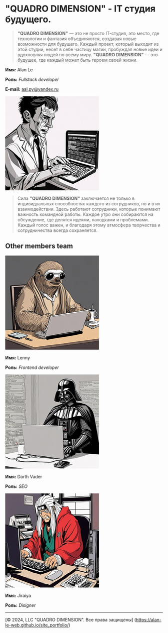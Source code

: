 # "QUADRO DIMENSION" - IT студия будущего. 

> **"QUADRO DIMENSION"** — это не просто IT-студия, это место, где технологии и фантазия объединяются, создавая новые возможности для будущего. Каждый проект, который выходит из этой студии, несет в себе частицу магии, пробуждая новые идеи и вдохновляя людей по всему миру. **"QUADRO DIMENSION"** — это будущее, где каждый может быть героем своей жизни.

**Имя:** Alan Le

**Роль:** *Fullstack developer*

**E-mail:** [aal.py@yandex.ru](mailto:aal.py@yandex.ru)

![Фото](/img/gen_ava.png)

> Сила **"QUADRO DIMENSION"** заключается не только в индивидуальных способностях каждого из сотрудников, но и в их взаимодействии. Здесь работают сотрудники, которые понимают важность командной работы. Каждое утро они собираются на обсуждение, где делятся идеями, находками и проблемами. Каждый голос важен, и благодаря этому атмосфера творчества и сотрудничества всегда сохраняется.

## Other members team

![Фото](/img/gen_fr1.png)

**Имя:** Lenny

**Роль:** *Frontend developer*

![Фото](/img/gen_fr2.png)

**Имя:** Darth Vader

**Роль:** *SEO*

![Фото](/img/gen_fr3.png)

**Имя:** Jiraiya

**Роль:** *Disigner*

___

[© 2024, LLC "QUADRO DIMENSION". Все права защищены] (https://alan-le-web.github.io/site_portfolio/)